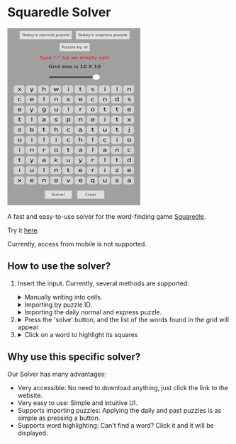 # Squaredle Solver
<img title="Squaredle Solver" src="./Media/SquaredleSolver.png" width=300 height=400/>

A fast and easy-to-use solver for the word-finding game [Squaredle](https://squaredle.app/).

Try it [here](https://idanhalp.github.io/Squaredle-Solver/Live/).

Currently, access from mobile is not supported.

## How to use the solver?
1. Insert the input. Currently, several methods are supported: 
	<details>
	<summary>Manually writing into cells.</summary>
	<img title="Insert Manually" src="Media/InsertManually.gif" width=400 height=400/>
	</details>
     
	<details>
	<summary>Importing by puzzle ID.</summary>
	<img title="Import by ID" src="Media/ImportById.gif" width=400 height=400/>
	</details>
         
	<details>
	<summary>Importing the daily normal and express puzzle.</summary>
	<img title="Import Daily" src="Media/ImportDaily.gif" width=400 height=400/>
	</details>

2.	<details>
	<summary>Press the 'solve' button, and the list of the words found in the grid will appear</summary>
	<img title="Solve Demonstration" src="Media/SolveDemonstration.gif" width=600/>
	</details>

3.	<details>
	<summary>Click on a word to highlight its squares</summary>
	<img title="Highlighting Demonstration" src="Media/HighlightingDemonstration.gif" width=600/>
	</details>

## Why use this specific solver?
Our Solver has many advantages:
* Very accessible: No need to download anything, just click the link to the website.
* Very easy to use: Simple and intuitive UI.
* Supports importing puzzles: Applying the daily and past puzzles is as simple as pressing a button.
* Supports word highlighting: Can't find a word? Click it and it will be displayed. 

